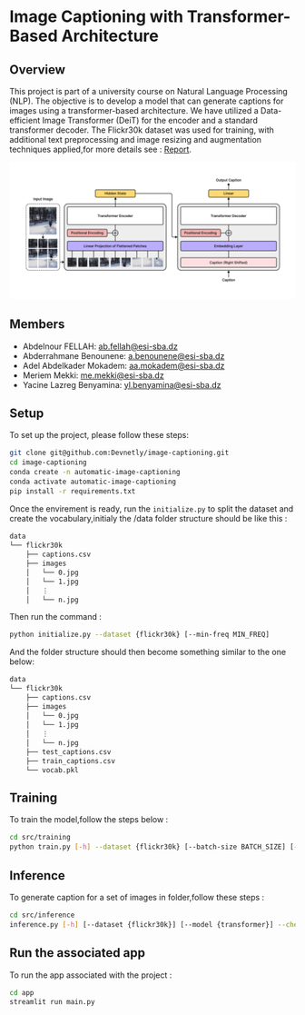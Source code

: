 # Image Captioning with Transformer-Based Architecture

## Overview

This project is part of a university course on Natural Language Processing (NLP). The objective is to develop a model that can generate captions for images using a transformer-based architecture. We have utilized a Data-efficient Image Transformer (DeiT) for the encoder and a standard transformer decoder. The Flickr30k dataset was used for training, with additional text preprocessing and image resizing and augmentation techniques applied,for more details see : [Report](https://github.com/Devnetly/image-captioning/blob/main/docs/report.pdf).


![The architecture](https://raw.githubusercontent.com/Devnetly/image-captioning/main/docs/figures/architecture-with-bg.png?token=GHSAT0AAAAAACPSTVFRHWJ2MLNFVT3AP4ZCZSLVYTA)

## Members

- Abdelnour FELLAH: [ab.fellah@esi-sba.dz](mailto:ab.fellah@esi-sba.dz)
- Abderrahmane Benounene: [a.benounene@esi-sba.dz](mailto:a.benounene@esi-sba.dz)
- Adel Abdelkader Mokadem: [aa.mokadem@esi-sba.dz](mailto:aa.mokadem@esi-sba.dz)
- Meriem Mekki: [me.mekki@esi-sba.dz](mailto:me.mekki@esi-sba.dz)
- Yacine Lazreg Benyamina: [yl.benyamina@esi-sba.dz](mailto:yl.benyamina@esi-sba.dz)

## Setup

To set up the project, please follow these steps:

```sh
git clone git@github.com:Devnetly/image-captioning.git
cd image-captioning
conda create -n automatic-image-captioning
conda activate automatic-image-captioning
pip install -r requirements.txt
```

Once the envirement is ready, run the `initialize.py` to split the dataset and create the vocabulary,initialy the /data folder structure should be like this : 

```
data
└── flickr30k
    ├── captions.csv
    ├── images
    │   └── 0.jpg
    │   └── 1.jpg
    │   ⋮
    │   └── n.jpg
```

Then run the command : 

```sh
python initialize.py --dataset {flickr30k} [--min-freq MIN_FREQ]
```

And the folder structure should then become something similar to the one below:

```
data
└── flickr30k
    ├── captions.csv
    ├── images
    │   └── 0.jpg
    │   └── 1.jpg
    │   ⋮
    │   └── n.jpg
    ├── test_captions.csv
    ├── train_captions.csv
    └── vocab.pkl
```

## Training

To train the model,follow the steps below : 

```sh
cd src/training
python train.py [-h] --dataset {flickr30k} [--batch-size BATCH_SIZE] [--learning-rate LEARNING_RATE] [--weight-decay WEIGHT_DECAY] [--epochs EPOCHS] [--num-workers NUM_WORKERS] [--prefetch-factor PREFETCH_FACTOR] --weights-folder WEIGHTS_FOLDER --histories-folder HISTORIES_FOLDER
```

## Inference

To generate caption for a set of images in folder,follow these steps : 

```sh
cd src/inference
inference.py [-h] [--dataset {flickr30k}] [--model {transformer}] --checkpoint CHECKPOINT [--source SOURCE] --destination DESTINATION
```

## Run the associated app

To run the app associated with the project : 

```sh
cd app
streamlit run main.py
```